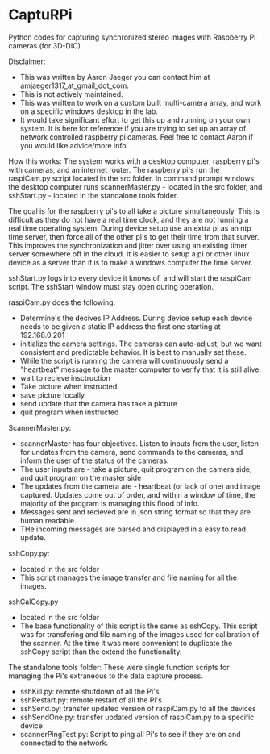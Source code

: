# CaptuRPi
Python codes for capturing synchronized stereo images with Raspberry Pi cameras (for 3D-DIC).

Disclaimer: 
- This was written by Aaron Jaeger you can contact him at amjaeger1317_at_gmail_dot_com. 
- This is not actively maintained. 
- This was written to work on a custom built multi-camera array, and work on a specific windows desktop in the lab. 
- It would take significant effort to get this up and running on your own system. It is here for reference if you are trying to set up an array of network controlled raspberry pi cameras. Feel free to contact Aaron if you would like advice/more info. 


How this works:
The system works with a desktop computer, raspberry pi's with cameras, and an internet router. 
The raspberry pi's run the raspiCam.py script located in the src folder. 
In command prompt windows the desktop computer runs scannerMaster.py - located in the src folder, and sshStart.py - located in the standalone tools folder. 

The goal is for the raspberry pi's to all take a picture simultaneously. This is difficult as they do not have a real time clock, and they are not running a real time operating system. During device setup use an extra pi as an ntp time server, then force all of the other pi's to get their time from that surver. This improves the synchronization and jitter over using an existing timer server somewhere off in the cloud. It is easier to setup a pi or other linux device as a server than it is to make a windows computer the time server. 

sshStart.py logs into every device it knows of, and will start the raspiCam script. The sshStart window must stay open during operation.

raspiCam.py does the following: 
- Determine's the decives IP Address. During device setup each device needs to be given a static IP address the first one starting at 192.168.0.201 
- initialize the camera settings. The cameras can auto-adjust, but we want consistent and predictable behavior. It is best to manually set these. 
- While the script is running the camera will continuously send a "heartbeat" message to the master computer to verify that it is still alive. 
- wait to recieve insctruction
- Take picture when instructed
- save picture locally
- send update that the camera has take a picture 
- quit program when instructed 

ScannerMaster.py: 
- scannerMaster has four objectives. Listen to inputs from the user, listen for undates from the camera, send commands to the cameras, and inform the user of the status of the cameras. 
- The user inputs are - take a picture, quit program on the camera side, and quit program on the master side
- The updates from the camera are - heartbeat (or lack of one) and image captured. Updates come out of order, and within a window of time, the majority of the program is managing this flood of info. 
- Messages sent and recieved are in json string format so that they are human readable. 
- THe incoming messages are parsed and displayed in a easy to read update. 

sshCopy.py: 
- located in the src folder
- This script manages the image transfer and file naming for all the images.

sshCalCopy.py 
- located in the src folder
- The base functionality of this script is the same as sshCopy. This script was for transfering and file naming of the images used for calibration of the scanner. At the time it was more convenient to duplicate the sshCopy script than the extend the functionality. 


The standalone tools folder: These were single function scripts for managing the Pi's extraneous to the data capture process. 

- sshKill.py: remote shutdown of all the Pi's 
- sshRestart.py: remote restart of all the Pi's 
- sshSend.py: transfer updated version of raspiCam.py to all the devices 
- sshSendOne.py: transfer updated version of raspiCam.py to a specific device
- scannerPingTest.py: Script to ping all Pi's to see if they are on and connected to the network. 


